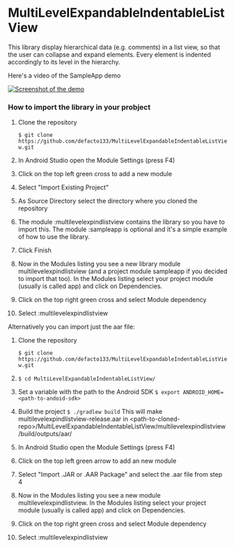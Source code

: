 # MultiLevelExpandableIndentableListView

This library display hierarchical data (e.g. comments) in a list view, so that the user can collapse and expand elements. Every element is indented accordingly to its level in the hierarchy.

Here's a video of the SampleApp demo

[![Screenshot of the demo](http://img.youtube.com/vi/dweRJ4Ukb0Q/0.jpg)](http://www.youtube.com/watch?v=dweRJ4Ukb0Q)

### How to import the library in your probject

1. Clone the repository

   `$ git clone https://github.com/defacto133/MultiLevelExpandableIndentableListView.git`

2. In Android Studio open the Module Settings (press F4)
3. Click on the top left green cross to add a new module
4. Select "Import Existing Project"
5. As Source Directory select the directory where you cloned the repository
6. The module :multilevelexpindlistview contains the library so you have to import this. The module :sampleapp is optional and it's a simple example of how to use the library.
7. Click Finish
8. Now in the Modules listing you see a new library module multilevelexpindlistview (and a project module sampleapp if you decided to import that too). In the Modules listing select your project module (usually is called app) and click on Dependencies.
9. Click on the top right green cross and select Module dependency
10. Select :multilevelexpindlistview

Alternatively you can import just the aar file:

1. Clone the repository

   `$ git clone https://github.com/defacto133/MultiLevelExpandableIndentableListView.git`

2. `$ cd MultiLevelExpandableIndentableListView/`
3. Set a variable with the path to the Android SDK
`$ export ANDROID_HOME=<path-to-andoid-sdk>`
4. Build the project
    `$ ./gradlew build`
This will make multilevelexpindlistview-release.aar in  \<path-to-cloned-repo\>/MultiLevelExpandableIndentableListView/multilevelexpindlistview/build/outputs/aar/
5. In Android Studio open the Module Settings (press F4)
6. Click on the top left green arrow to add an new module
7. Select "Import .JAR or .AAR Package" and select the .aar file from step 4
8. Now in the Modules listing you see a new module multilevelexpindlistview. In the Modules listing select your project module (usually is called app) and click on Dependencies.
9. Click on the top right green cross and select Module dependency
10. Select :multilevelexpindlistview
